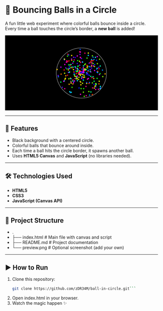 # 🎨 Bouncing Balls in a Circle

A fun little web experiment where colorful balls bounce inside a circle.  
Every time a ball touches the circle’s border, a **new ball** is added!  

![Preview](preview.png) <!-- you can add a screenshot of the site and name it preview.png -->

---

## 🚀 Features
- Black background with a centered circle.
- Colorful balls that bounce around inside.
- Each time a ball hits the circle border, it spawns another ball.
- Uses **HTML5 Canvas** and **JavaScript** (no libraries needed).

---

## 🛠️ Technologies Used
- **HTML5**
- **CSS3**
- **JavaScript (Canvas API)**

---

## 📂 Project Structure
-   .
-   ├── index.html # Main file with canvas and script
-   ├── README.md # Project documentation
-   └── preview.png # Optional screenshot (add your own)
---

## ▶️ How to Run
1. Clone this repository:
   ```bash
   git clone https://github.com/zDR34M/ball-in-circle.git```
2. Open index.html in your browser.
3. Watch the magic happen ✨
